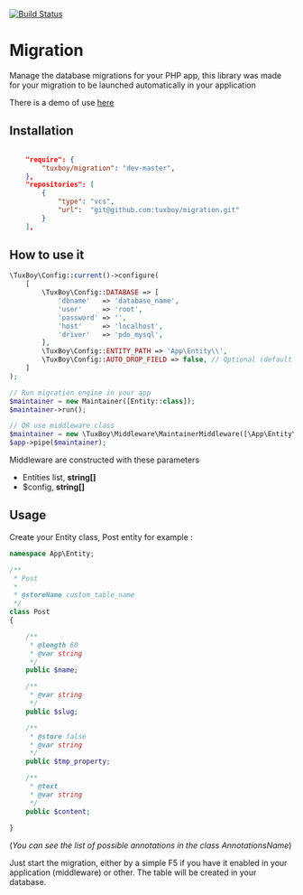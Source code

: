 [![Build Status](https://travis-ci.org/TuxBoy/Migration.svg?branch=master)](https://travis-ci.org/TuxBoy/Migration)

# Migration 

Manage the database migrations for your PHP app, this library was made for your migration to be launched
automatically in your application

There is a demo of use [here](https://github.com/TuxBoy/Migration-demo)

## Installation

````json

    "require": {
        "tuxboy/migration": "dev-master",
    },
    "repositories": [
        {
            "type": "vcs",
            "url":  "git@github.com:tuxboy/migration.git"
        }
    ],
````

## How to use it

````php
\TuxBoy\Config::current()->configure(
    [
        \TuxBoy\Config::DATABASE => [
            'dbname'   => 'database_name',
            'user'     => 'root',
            'password' => '',
            'host'     => 'localhost',
            'driver'   => 'pdo_mysql',
        ],
        \TuxBoy\Config::ENTITY_PATH => 'App\Entity\\',
        \TuxBoy\Config::AUTO_DROP_FIELD => false, // Optional (default value is true)
    ]
);

// Run migration engine in your app
$maintainer = new Maintainer([Entity::class]);
$maintainer->run();

// OR use middleware class
$maintainer = new \TuxBoy\Middleware\MaintainerMiddleware([\App\Entity\Post::class], $config);
$app->pipe($maintainer);
````

Middleware are constructed with these parameters

* Entities list, **string[]**
* $config, **string[]**

## Usage

Create your Entity class, Post entity for example :

```php
namespace App\Entity;

/**
 * Post
 *
 * @storeName custom_table_name
 */
class Post
{

    /**
     * @length 60
     * @var string
     */
    public $name;

    /**
     * @var string
     */
    public $slug;

    /**
     * @store false
     * @var string
     */
    public $tmp_property;

    /**
     * @text
     * @var string
     */
    public $content;
        
}
```
(*You can see the list of possible annotations in the class AnnotationsName*)

Just start the migration, either by a simple F5 if you have it enabled in your application (middleware) or other.
The table will be created in your database.